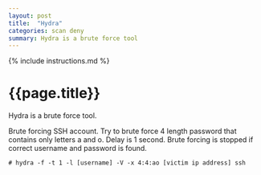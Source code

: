 ```yaml
---
layout: post
title:  "Hydra"
categories: scan deny
summary: Hydra is a brute force tool
---
```


{% include instructions.md %}

# {{page.title}}
Hydra is a brute force tool.

Brute forcing SSH account. Try to brute force 4 length password that contains only letters a and o. Delay is 1 second. Brute forcing is stopped if correct username and password is found.

```shell
# hydra -f -t 1 -l [username] -V -x 4:4:ao [victim ip address] ssh
```
